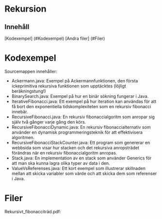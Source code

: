 # Rekursion

## Innehåll
[Kodexempel] (#Kodexempel)
[Andra filer] (#Filer)

# Kodexempel
Sourcemappen innehåller:
- Ackermann.java: Exempel på Ackermannfunktionen, den första ickeprimitiva rekursiva funktionen som upptäcktes (löjligt beräkningstung!)
- BinarySearch.java: Exempel på hur en binär sökning fungerar i Java.
- IterativeFibonacci.java: Ett exempel på hur iteration kan användas för att få bort den exponentiella tidskomplexiteten som en rekursiv fibonacci innebär.
- RecursiveFibonacci.java: En rekursiv fibonaccialgoritm som anropar sig själv två gånger varje gång den körs.
- RecursiveFibonacciDynamic.java: En rekursiv fibonaccialternativ som använder en dynamisk programmeringsteknik för att effektivisera algoritmen.
- RecursiveFibonacciStackCounter.java: Ett program som genererar en webbsida som visar hur stacken och det rekursiva anropsträdet förändras när en rekursiv fibonaccialgoritm anropas.
- Stack.java: En implementation av en stack som använder Generics för att man ska kunna lagra olika typer av data i den.
- ValueVsReferenses.java: Ett kort exempel som illustrerar skillnaden mellan att skicka variabler som värde och att skicka dem som referenser i Java.

# Filer
Rekursivt_fibonacciträd.pdf: 
